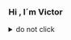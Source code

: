 ### Hi , I´m Victor 
<details>
  <summary>do not click</summary>

```javascript
const ashraf = {
    pronouns: "He" | "Him",
    askMeAbout: ["app dev", "web dev", "tech"],
        backEnd: ["nodejs", "java", "python"],
        fronEnd: ["html" , "css" , "javascript],   
        database: ["mySql"],
        devOps: ["AWS",

    },
}
```
(https://github-readme-stats.vercel.app/api?username=VicSDN)]

 🌱 I’m currently learning and collaborate with @factoriaf5

 [![LinkedIn](https://img.shields.io/badge/LinkedIn-0077B5?style=flat-square&logo=linkedin&logoColor=white)](https://www.linkedin.com/in/victormenendez-fsd)


<svg xmlns="http://www.w3.org/2000/svg" width="1200" height="1226.37" viewBox="0 0 1200 1226.37">
  <path d="M714.163 519.284L1160.89 0H1055.03L667.137 450.887L357.328 0H0L468.492 681.821L0 1226.37H105.866L515.491 750.218L842.672 1226.37H1200L714.137 519.284H714.163ZM569.165 687.828L521.697 619.934L144.011 79.6944H306.615L611.412 515.685L658.88 583.579L1055.08 1150.3H892.476L569.165 687.854V687.828Z"></path>
</svg> [![Twitter](https://img.shields.io/badge/Twitter-1DA1F2?style=flat-square&logo=twitter&logoColor=white)](https://twitter.com/VictorSDN)

<a href="https://github.com/VicSDN">
  <img align="left" alt="Ajay's Github" width="22px" src="https://cdn.jsdelivr.net/npm/simple-icons@v3/icons/github.svg" />

</details>
